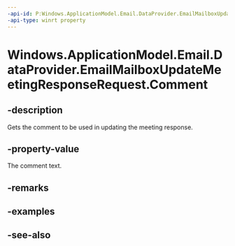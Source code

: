 ----api-id: P:Windows.ApplicationModel.Email.DataProvider.EmailMailboxUpdateMeetingResponseRequest.Comment
-api-type: winrt property
---<!-- Property syntaxpublic string Comment { get; }--># Windows.ApplicationModel.Email.DataProvider.EmailMailboxUpdateMeetingResponseRequest.Comment## -descriptionGets the comment to be used in updating the meeting response.## -property-valueThe comment text.## -remarks## -examples## -see-also
